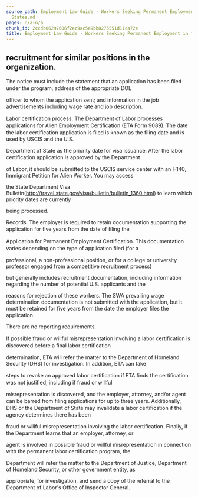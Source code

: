 ```yaml
---
source_path: Employment Law Guide - Workers Seeking Permanent Employment in the United
  States.md
pages: n/a-n/a
chunk_id: 2ccdb06297606f2ec9ac5a9bb8275551d11ca72e
title: Employment Law Guide - Workers Seeking Permanent Employment in the United States
---
```

## recruitment for similar positions in the organization.

The notice must include the statement that an application has been ﬁled under the program; address of the appropriate DOL

oﬃcer to whom the application sent; and information in the job advertisements including wage rate and job description.

Labor certiﬁcation process. The Department of Labor processes applications for Alien Employment Certiﬁcation (ETA Form 9089). The date the labor certiﬁcation application is ﬁled is known as the ﬁling date and is used by USCIS and the U.S.

Department of State as the priority date for visa issuance. After the labor certiﬁcation application is approved by the Department

of Labor, it should be submitted to the USCIS service center with an I-140, Immigrant Petition for Alien Worker. You may access

the State Department Visa Bulletin(http://travel.state.gov/visa/bulletin/bulletin_1360.html) to learn which priority dates are currently

being processed.

Records. The employer is required to retain documentation supporting the application for ﬁve years from the date of ﬁling the

Application for Permanent Employment Certiﬁcation. This documentation varies depending on the type of application ﬁled (for a

professional, a non-professional position, or for a college or university professor engaged from a competitive recruitment process)

but generally includes recruitment documentation, including information regarding the number of potential U.S. applicants and the

reasons for rejection of these workers. The SWA prevailing wage determination documentation is not submitted with the application, but it must be retained for ﬁve years from the date the employer ﬁles the application.

There are no reporting requirements.

If possible fraud or willful misrepresentation involving a labor certiﬁcation is discovered before a ﬁnal labor certiﬁcation

determination, ETA will refer the matter to the Department of Homeland Security (DHS) for investigation. In addition, ETA can take

steps to revoke an approved labor certiﬁcation if ETA ﬁnds the certiﬁcation was not justiﬁed, including if fraud or willful

misrepresentation is discovered, and the employer, attorney, and/or agent can be barred from ﬁling applications for up to three years. Additionally, DHS or the Department of State may invalidate a labor certiﬁcation if the agency determines there has been

fraud or willful misrepresentation involving the labor certiﬁcation. Finally, if the Department learns that an employer, attorney, or

agent is involved in possible fraud or willful misrepresentation in connection with the permanent labor certiﬁcation program, the

Department will refer the matter to the Department of Justice, Department of Homeland Security, or other government entity, as

appropriate, for investigation, and send a copy of the referral to the Department of Labor's Oﬃce of Inspector General.
